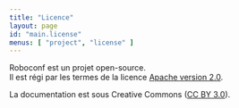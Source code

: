 ```yaml
---
title: "Licence"
layout: page
id: "main.license"
menus: [ "project", "license" ]
---
```


Roboconf est un projet open-source.  
Il est régi par les termes de la licence [Apache version 2.0](http://www.apache.org/licenses/LICENSE-2.0).

La documentation est sous Creative Commons (<a href="http://creativecommons.org/licenses/by/3.0/">CC BY 3.0</a>).
